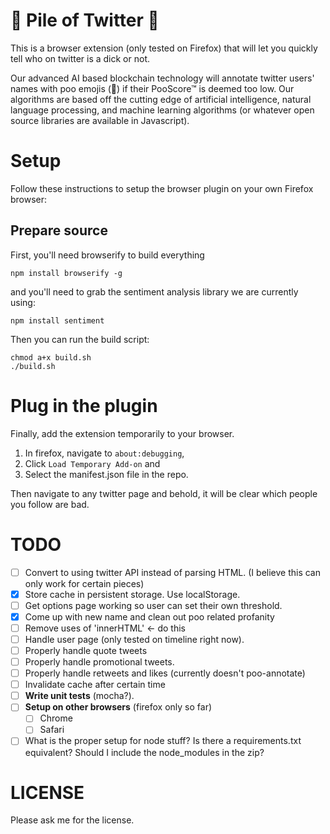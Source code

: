 # 💩 Pile of Twitter 💩

This is a browser extension (only tested on Firefox) that will let you quickly tell who on twitter is a dick or not.

Our advanced AI based blockchain technology will annotate twitter users' names with poo emojis (💩) if their PooScore™ is deemed too low. Our algorithms are based off the cutting edge of artificial intelligence, natural language processing, and machine learning algorithms (or whatever open source libraries are available in Javascript).

# Setup

Follow these instructions to setup the browser plugin on your own Firefox browser:

## Prepare source

First, you'll need browserify to build everything

```
npm install browserify -g
```

and you'll need to grab the sentiment analysis library we are currently using:

```
npm install sentiment
```

Then you can run the build script:

```
chmod a+x build.sh
./build.sh
```

# Plug in the plugin 
Finally, add the extension temporarily to your browser. 

1. In firefox, navigate to `about:debugging`, 
2. Click `Load Temporary Add-on` and 
3. Select the manifest.json file in the repo. 

Then navigate to any twitter page and behold, it will be clear which people you follow are bad.

# TODO

- [ ] Convert to using twitter API instead of parsing HTML. (I believe this can only work for certain pieces)
- [X] Store cache in persistent storage. Use localStorage.
- [ ] Get options page working so user can set their own threshold.
- [X] Come up with new name and clean out poo related profanity
- [ ] Remove uses of 'innerHTML' <- do this
- [ ] Handle user page (only tested on timeline right now).
- [ ] Properly handle quote tweets
- [ ] Properly handle promotional tweets.
- [ ] Properly handle retweets and likes (currently doesn't poo-annotate)
- [ ] Invalidate cache after certain time
- [ ] **Write unit tests** (mocha?).
- [ ] **Setup on other browsers** (firefox only so far)
  - [ ] Chrome
  - [ ] Safari
- [ ] What is the proper setup for node stuff? Is there a requirements.txt equivalent? Should I include the node_modules in the zip? 

# LICENSE

Please ask me for the license.
